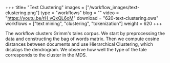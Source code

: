+++
title= "Text Clustering"
images =  ["/workflow_images/text-clustering.png"]
type = "workflows"
blog =  ""
video = "https://youtu.be/rH_vQxQL6oM"
download = "620-text-clustering.ows"
workflows = ["text mining", "clustering", "tokenization"]
weight = 620
+++

The workflow clusters Grimm's tales corpus. We start by preprocessing the data and constructing the bag of words matrix. Then we compute cosine distances between documents and use Hierarchical Clustering, which displays the dendrogram. We observe how well the type of the tale corresponds to the cluster in the MDS.
